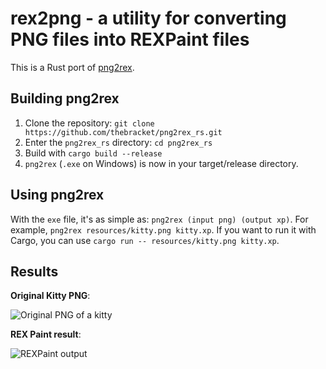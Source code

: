 # rex2png - a utility for converting PNG files into REXPaint files

This is a Rust port of [png2rex](https://github.com/thebracket/png2rex).

## Building png2rex

1. Clone the repository: `git clone https://github.com/thebracket/png2rex_rs.git`
2. Enter the `png2rex_rs` directory: `cd png2rex_rs`
3. Build with `cargo build --release`
4. `png2rex` (`.exe` on Windows) is now in your target/release directory.

## Using png2rex

With the `exe` file, it's as simple as: `png2rex (input png) (output xp)`. For example, `png2rex resources/kitty.png kitty.xp`. If you want to run it with Cargo, you can use `cargo run -- resources/kitty.png kitty.xp`.

## Results

**Original Kitty PNG**:

![Original PNG of a kitty](https://raw.githubusercontent.com/thebracket/png2rex/master/testimage/kitty.png)

**REX Paint result**:

![REXPaint output](https://raw.githubusercontent.com/thebracket/png2rex/master/testimage/Kitty-REX.png)

